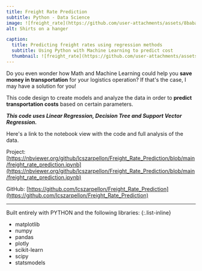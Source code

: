 ```yaml
---
title: Freight Rate Prediction
subtitle: Python - Data Science 
image: ![freight_rate](https://github.com/user-attachments/assets/8baba6ee-d4ed-4c68-a311-09079f10495b) # assets/img/freight_rate.jpg
alt: Shirts on a hanger

caption:
  title: Predicting freight rates using regression methods 
  subtitle: Using Python with Machine Learning to predict cost
  thumbnail: ![freight_rate](https://github.com/user-attachments/assets/8baba6ee-d4ed-4c68-a311-09079f10495b) # assets/img/freight_rate.jpg
---
```


Do you even wonder how Math and Machine Learning could help you **save money in transportation** for your logistics operation?
If that's the case, I may have a solution for you!

This code design to create models and analyze the data in order to **predict transportation costs** based on certain parameters.

***This code uses Linear Regression, Decision Tree and Support Vector Regression.***

Here's a link to the notebook view with the code and full analysis of the data.

Project: [https://nbviewer.org/github/lcszarpellon/Freight_Rate_Prediction/blob/main/freight_rate_prediction.ipynb](https://nbviewer.org/github/lcszarpellon/Freight_Rate_Prediction/blob/main/freight_rate_prediction.ipynb)

GitHub: [https://github.com/lcszarpellon/Freight_Rate_Prediction](https://github.com/lcszarpellon/Freight_Rate_Prediction)

---

Built entirely with PYTHON and the following libraries:
{:.list-inline}
- matplotlib
- numpy
- pandas
- plotly
- scikit-learn
- scipy
- statsmodels
